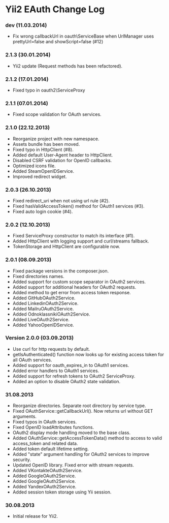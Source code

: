 Yii2 EAuth Change Log
=====================

### dev (11.03.2014)
* Fix wrong callbackUrl in oauth\ServiceBase when UrlManager uses prettyUrl=false and showScript=false (#12)

### 2.1.3 (30.01.2014)
* Yii2 update (Request methods has been refactored).

### 2.1.2 (17.01.2014)
* Fixed typo in oauth2\ServiceProxy

### 2.1.1 (07.01.2014)
* Fixed scope validation for OAuth services.

### 2.1.0 (22.12.2013)
* Reorganize project with new namespace.
* Assets bundle has been moved.
* Fixed typo in HttpClient (#8).
* Added default User-Agent header to HttpClient.
* Disabled CSRF validation for OpenID callbacks.
* Optimized icons file.
* Added SteamOpenIDService.
* Improved redirect widget.

### 2.0.3 (26.10.2013)
* Fixed redirect_uri when not using url rule (#2).
* Fixed hasValidAccessToken() method for OAuth1 services (#3).
* Fixed auto login cookie (#4).

### 2.0.2 (12.10.2013)
* Fixed ServiceProxy constructor to match its interface (#1).
* Added HttpClient with logging support and curl/streams fallback.
* TokenStorage and HttpClient are configurable now.

### 2.0.1 (08.09.2013)
* Fixed package versions in the composer.json.
* Fixed directories names.
* Added support for custom scope separator in OAuth2 services.
* Added support for additional headers for OAuth2 requests.
* Added method to get error from access token response.
* Added GitHubOAuth2Service.
* Added LinkedinOAuth2Service.
* Added MailruOAuth2Service.
* Added OdnoklassnikiOAuth2Service.
* Added LiveOAuth2Service.
* Added YahooOpenIDService.

### Version 2.0.0 (03.09.2013)
* Use curl for http requests by default.
* getIsAuthenticated() function now looks up for existing access token for all OAuth services.
* Added support for oauth_expires_in to OAuth1 services.
* Added error handlers to OAuth1 services.
* Added support for refresh tokens to OAuth2 ServiceProxy.
* Added an option to disable OAuth2 state validation.

### 31.08.2013
* Reorganize directories. Separate root directory by service type.
* Fixed OAuthService::getCallbackUrl(). Now returns url without GET arguments.
* Fixed typos in OAuth services.
* Fixed OpenID loadAttributes functions.
* OAuth2 display mode handling moved to the base class.
* Added OAuthService::getAccessTokenData() method to access to valid access_token and related data.
* Added token default lifetime setting.
* Added "state" argument handling for OAuth2 services to improve security.
* Updated OpenID library. Fixed error with stream requests.
* Added VKontakteOAuth2Service.
* Added GoogleOAuth2Service.
* Added GoogleOAuth2Service.
* Added YandexOAuth2Service.
* Added session token storage using Yii session.

### 30.08.2013
* Initial release for Yii2.